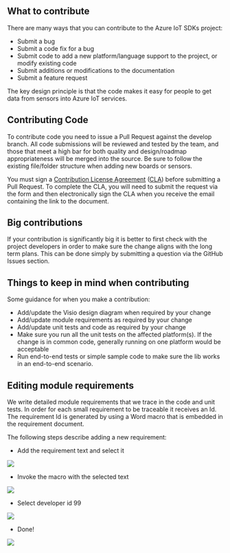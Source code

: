 ## What to contribute
There are many ways that you can contribute to the Azure IoT SDKs project:

* Submit a bug
* Submit a code fix for a bug
* Submit code to add a new platform/language support to the project, or modify existing code
* Submit additions or modifications to the documentation
* Submit a feature request

The key design principle is that the code makes it easy for people to get data from sensors into Azure IoT services.

## Contributing Code
To contribute code you need to issue a Pull Request against the develop branch. All code submissions will be reviewed and tested by the team, and those that meet a high bar for both quality and design/roadmap appropriateness will be merged into the source. Be sure to follow the existing file/folder structure when adding new boards or sensors.

You must sign a [Contribution License Agreement](https://cla.microsoft.com/) ([CLA](https://cla.microsoft.com/)) before submitting a Pull Request. To complete the CLA, you will need to submit the request via the form and then electronically sign the CLA when you receive the email containing the link to the document.

## Big contributions
If your contribution is significantly big it is better to first check with the project developers in order to make sure the change aligns with the long term plans. This can be done simply by submitting a question via the GitHub Issues section.

## Things to keep in mind when contributing
Some guidance for when you make a contribution:

* Add/update the Visio design diagram when required by your change
* Add/update module requirements as required by your change
* Add/update unit tests and code as required by your change
* Make sure you run all the unit tests on the affected platform(s). If the change is in common code, generally running on one platform would be acceptable
* Run end-to-end tests or simple sample code to make sure the lib works in an end-to-end scenario.

## Editing module requirements
We write detailed module requirements that we trace in the code and unit tests. In order for each small requirement to be traceable it receives an Id. The requirement Id is generated by using a Word macro that is embedded in the requirement document.

The following steps describe adding a new requirement:

* Add the requirement text and select it

![](media/add_requirement/add_requirement_step1.png)

* Invoke the macro with the selected text

![](media/add_requirement/add_requirement_step2.png)

* Select developer id 99

![](media/add_requirement/add_requirement_step3.png)

* Done!

![](media/add_requirement/add_requirement_step4.png)
